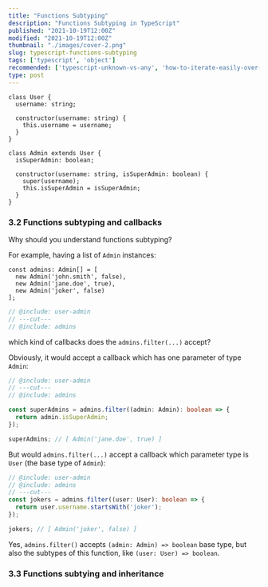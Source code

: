 ```yaml
---
title: "Functions Subtyping"
description: "Functions Subtyping in TypeScript"
published: "2021-10-19T12:00Z"
modified: "2021-10-19T12:00Z"
thumbnail: "./images/cover-2.png"
slug: typescript-functions-subtyping
tags: ['typescript', 'object']
recommended: ['typescript-unknown-vs-any', 'how-to-iterate-easily-over-object-properties-in-javascript']
type: post
---
```


```twoslash include user-admin
class User {
  username: string;

  constructor(username: string) {
    this.username = username;
  }
}

class Admin extends User {
  isSuperAdmin: boolean;

  constructor(username: string, isSuperAdmin: boolean) {
    super(username);
    this.isSuperAdmin = isSuperAdmin;
  }
}
```

### 3.2 Functions subtyping and callbacks

Why should you understand functions subtyping?

For example, having a list of `Admin` instances:

```twoslash include admins
const admins: Admin[] = [
  new Admin('john.smith', false),
  new Admin('jane.doe', true),
  new Admin('joker', false)
];
```

```ts twoslash
// @include: user-admin
// ---cut---
// @include: admins
```

 which kind of callbacks
does the `admins.filter(...)` accept?

Obviously, it would accept a callback which has one parameter of type `Admin`:

```ts twoslash
// @include: user-admin
// ---cut---
// @include: admins

const superAdmins = admins.filter((admin: Admin): boolean => {
  return admin.isSuperAdmin;
});

superAdmins; // [ Admin('jane.doe', true) ]
```

But would `admins.filter(...)` accept a callback which parameter type is `User` (the base type of `Admin`):

```ts twoslash
// @include: user-admin
// @include: admins
// ---cut---
const jokers = admins.filter((user: User): boolean => {
  return user.username.startsWith('joker');
});

jokers; // [ Admin('joker', false) ]
```

Yes, `admins.filter()` accepts `(admin: Admin) => boolean` base type, but also the
subtypes of this function, like `(user: User) => boolean`.  

### 3.3 Functions subtying and inheritance

